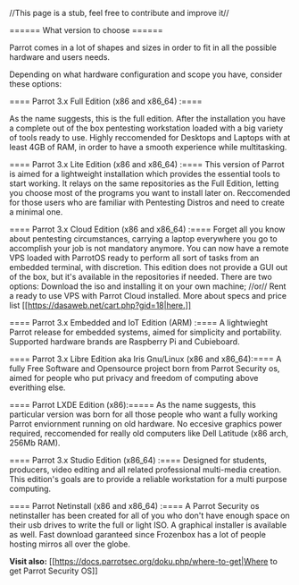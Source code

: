 //This page is a stub, feel free to contribute and improve it//

====== What version to choose ======


Parrot comes in a lot of shapes and sizes in order to fit in all the possible hardware and users needs.

Depending on what hardware configuration and scope you have, consider these options:

==== Parrot 3.x Full Edition (x86 and x86_64) :====

As the name suggests, this is the full edition.
After the installation you have a complete out of the box pentesting workstation loaded with a big variety of tools ready to use.
Highly reccomended for Desktops and Laptops with at least 4GB of RAM, in order to have a smooth experience while multitasking.

==== Parrot 3.x Lite Edition (x86 and x86_64) :====
This version of Parrot is aimed for a lightweight installation which provides the essential tools to start working.
It relays on the same repositories as the Full Edition, letting you choose most of the programs you want to install later on.
Reccomended for those users who are familiar with Pentesting Distros and need to create a minimal one.

==== Parrot 3.x Cloud Edition (x86 and x86_64) :====
Forget all you know about pentesting circumstances, carrying a laptop everywhere you go to accomplish your job is not mandatory anymore.
You can now have a remote VPS loaded with ParrotOS ready to perform all sort of tasks from an embedded terminal, with discretion. 
This edition does not provide a GUI out of the box, but it's available in the repositories if needed.
There are two options:
Download the iso and installing it on your own machine;
//or//
Rent a ready to use VPS with Parrot Cloud installed.
More about specs and price list [[https://dasaweb.net/cart.php?gid=18|here.]]

==== Parrot 3.x Embedded and IoT Edition (ARM) :====
A lightwieght Parrot release for embedded systems, aimed for simplicity and portability.
Supported hardware brands are Raspberry Pi and Cubieboard.

==== Parrot 3.x Libre Edition aka Iris Gnu/Linux (x86 and x86_64):====
A fully Free Software and Opensource project born from Parrot Security os, aimed for people who put privacy and freedom of computing
above everithing else.

==== Parrot LXDE Edition (x86):=====
As the name suggests, this particular version was born for all those people who want a fully working Parrot enviornment running on old hardware. No eccesive graphics power required, reccomended for really old computers like Dell Latitude (x86 arch, 256Mb RAM).

==== Parrot 3.x Studio Edition (x86_64) :====
Designed for students, producers, video editing and all related professional multi-media creation.
This edition's goals are to provide a reliable workstation for a multi purpose computing.

==== Parrot Netinstall (x86 and x86_64) :====
A Parrot Security os netinstaller has been created for all of you who don't have enough space on their usb drives to write the full or light ISO. A graphical installer is available as well.
Fast download garanteed since Frozenbox has a lot of people hosting mirros all over the globe.


**Visit also:** [[https://docs.parrotsec.org/doku.php/where-to-get|Where to get Parrot Security OS]]

